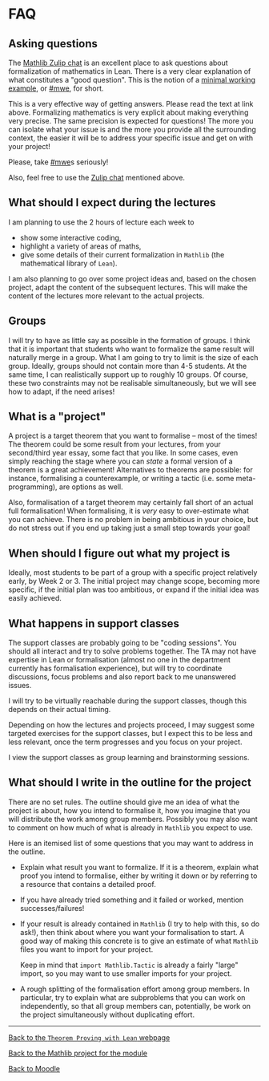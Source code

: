 #  FAQ

##  Asking questions

The [Mathlib Zulip chat](https://leanprover.zulipchat.com/) is an excellent place to ask questions about formalization of mathematics in Lean.
There is a very clear explanation of what constitutes a "good question".
This is the notion of a [minimal working example](https://leanprover-community.github.io/mwe.html), or [#mwe](https://leanprover-community.github.io/mwe.html), for short.

This is a very effective way of getting answers.
Please read the text at link above.
Formalizing mathematics is very explicit about making everything very precise.
The same precision is expected for questions!
The more you can isolate what your issue is and the more you provide all the surrounding context, the easier it will be to address your specific issue and get on with your project!

Please, take [#mwe](https://leanprover-community.github.io/mwe.html)s seriously!

Also, feel free to use the [Zulip chat](https://leanprover.zulipchat.com/) mentioned above.

##  What should I expect during the lectures

I am planning to use the 2 hours of lecture each week to
* show some interactive coding,
* highlight a variety of areas of maths,
* give some details of their current formalization in `Mathlib` (the mathematical library of `Lean`).

I am also planning to go over some project ideas and, based on the chosen project, adapt the content of the subsequent lectures.
This will make the content of the lectures more relevant to the actual projects.

##  Groups

I will try to have as little say as possible in the formation of groups.
I think that it is important that students who want to formalize the same result will naturally merge in a group.
What I am going to try to limit is the size of each group.
Ideally, groups should not contain more than 4-5 students.
At the same time, I can realistically support up to roughly 10 groups.
Of course, these two constraints may not be realisable simultaneously, but we will see how to adapt, if the need arises!

##  What is a "project"

A project is a target theorem that you want to formalise &ndash; most of the times!
The theorem could be some result from your lectures, from your second/third year essay, some fact that you like.
In some cases, even simply reaching the stage where you can *state* a formal version of a theorem is a great achievement!
Alternatives to theorems are possible: for instance, formalising a counterexample,
or writing a tactic (i.e. some meta-programming), are options as well.

Also, formalisation of a target theorem may certainly fall short of an actual full formalisation!
When formalising, it is *very* easy to over-estimate what you can achieve.
There is no problem in being ambitious in your choice, but do not stress out if you end up taking just a small step
towards your goal!

##  When should I figure out what my project is

Ideally, most students to be part of a group with a specific project relatively early, by Week 2 or 3.
The initial project may change scope, becoming more specific, if the initial plan was too ambitious,
or expand if the initial idea was easily achieved.

##  What happens in support classes

The support classes are probably going to be "coding sessions".
You should all interact and try to solve problems together.
The TA may not have expertise in Lean or formalisation (almost no one in the department currently has formalisation experience),
but will try to coordinate discussions, focus problems and also report back to me unanswered issues.

I will try to be virtually reachable during the support classes, though this depends on their actual timing.

Depending on how the lectures and projects proceed, I may suggest some targeted exercises for the support classes,
but I expect this to be less and less relevant, once the term progresses and you focus on your project.

I view the support classes as group learning and brainstorming sessions.

##  What should I write in the outline for the project

There are no set rules.
The outline should give me an idea of what the project is about,
how you intend to formalise it,
how you imagine that you will distribute the work among group members.
Possibly you may also want to comment on how much of what is already in `Mathlib` you expect to use.

Here is an itemised list of some questions that you may want to address in the outline.

* Explain what result you want to formalize.
  If it is a theorem, explain what proof you intend to formalise,
  either by writing it down or by referring to a resource that contains a detailed proof.
* If you have already tried something and it failed or worked, mention successes/failures!
* If your result is already contained in `Mathlib` (I try to help with this, so do ask!),
  then think about where you want your formalisation to start.
  A good way of making this concrete is to give an estimate of what `Mathlib` files you want to import for your project.

  Keep in mind that `import Mathlib.Tactic` is already a fairly "large" import,
  so you may want to use smaller imports for your project.
* A rough splitting of the formalisation effort among group members.
  In particular, try to explain what are subproblems that you can work on independently,
  so that all group members can, potentially, be work on the project simultaneously
  without duplicating effort.

---

[Back to the `Theorem Proving with Lean` webpage](https://adomani.github.io/Syllabus/MA4N1/toc)

[Back to the Mathlib project for the module](https://github.com/adomani/MA4N1_2023)

[Back to Moodle](https://moodle.warwick.ac.uk/course/view.php?id=58287#section-0)
